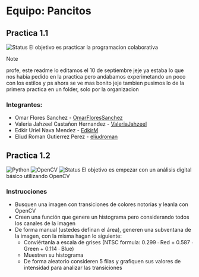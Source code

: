# Equipo: Pancitos 

## Practica 1.1
![Status](https://img.shields.io/badge/STATUS-FINALIZADO-red)
El objetivo es practicar la programacion colaborativa 
> [!NOTE] 
> profe, este readme lo editamos el 10 de septiembre jeje ya estaba lo que nos habia pedido en la practica pero andabamos experimetando un poco con los estilos y ps ahora se ve mas bonito jeje tambien pusimos lo de la primera practica en un folder, solo por la organizacion 

### Integrantes:
* Omar Flores Sanchez - [OmarFloresSanchez](https://github.com/OmarFloresSanchez)
* Valeria Jahzeel Castañon Hernandez - [ValeriaJahzeel](https://github.com/ValeriaJahzeel)
* Edkir Uriel Nava Mendez - [EdkirM](https://github.com/EdkirM)
* Eliud Roman Gutierrez Perez - [eliudroman](https://github.com/eliudroman)

## Practica 1.2
![Python](https://img.shields.io/badge/python-3670A0?style=for-the-badge&logo=python&logoColor=ffdd54)
![OpenCV](https://img.shields.io/badge/opencv-%23white.svg?style=for-the-badge&logo=opencv&logoColor=white)
![Status](https://img.shields.io/badge/STATUS-EN%20DESAROLLO-green)
El objetivo es empezar con un análisis digital básico utilizando OpenCV
### Instrucciones
* Busquen una imagen con transiciones de colores notorias y leanla con OpenCV
* Creen una función que genere un histograma pero considerando todos los canales de la imagen
* De forma manual (ustedes definan el área), generen una subventana de la imagen, con la misma hagan lo siguiente:
     * Conviértanla a escala de grises (NTSC formula: 0.299 ∙ Red + 0.587 ∙ Green + 0.114 ∙ Blue)
     * Muestren su histograma
     * De forma aleatorio consideren 5 filas y grafiquen sus valores de intensidad para analizar las transiciones